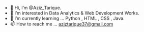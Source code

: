- 👋 Hi, I’m @Aziz_Tarique.
- 👀 I’m interested in Data Analytics & Web Development Works.
- 🌱 I’m currently learning ... Python , HTML , CSS , Java.
- 📫 How to reach me ... aziztarique37@gmail.com
